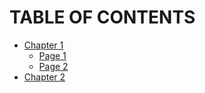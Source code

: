 # TABLE OF CONTENTS

- [Chapter 1](README.md)
    - [Page 1](page01.md)
    - [Page 2](page02.md)
- [Chapter 2](forms/page01.md)
